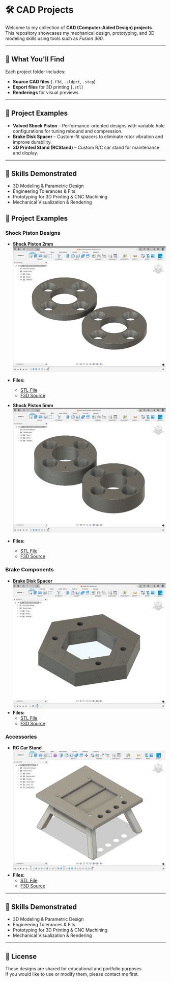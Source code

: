 # 🛠 CAD Projects

Welcome to my collection of **CAD (Computer-Aided Design) projects**.  
This repository showcases my mechanical design, prototyping, and 3D modeling skills using tools such as *Fusion 360*.  

---

## 🔧 What You'll Find
Each project folder includes:
- **Source CAD files** (`.f3d`, `.sldprt`, `.step`)
- **Export files** for 3D printing (`.stl`)
- **Renderings** for visual previews

---

## 📂 Project Examples
- **Valved Shock Piston** – Performance-oriented designs with variable hole configurations for tuning rebound and compression.  
- **Brake Disk Spacer** – Custom-fit spacers to eliminate rotor vibration and improve durability.  
- **3D Printed Stand (RCStand)** – Custom R/C car stand for maintenance and display.  

---

## 🚀 Skills Demonstrated
- 3D Modeling & Parametric Design  
- Engineering Tolerances & Fits  
- Prototyping for 3D Printing & CNC Machining  
- Mechanical Visualization & Rendering  


## 📂 Project Examples

### Shock Piston Designs
- **Shock Piston 2mm**  
[![ShockPiston2mm](ShockPiston2mm.png)](ShockPiston2mm.png)  
- **Files:**  
  - [STL File](<Rear shock piston 2mm thick v1.stl>)  
  - [F3D Source](<Rear shock piston 2mm thick v1.f3d>)

- **Shock Piston 5mm**  
[![ShockPiston5mm](ShockPiston5mm.png)](ShockPiston5mm.png)  
- **Files:**  
  - [STL File](<Rear shock piston 5mm thick v2.stl>)  
  - [F3D Source](<Rear shock piston 5mm thick v2.f3d>)

### Brake Components
- **Brake Disk Spacer**  
[![BrakeDiskSpacer](BrakeDiskSpacer.png)](BrakeDiskSpacer.png)  
- **Files:**  
  - [STL File](<BrakeDiskSpacer v2.stl>)  
  - [F3D Source](<BrakeDiskSpacer v2.f3d>)

### Accessories
- **RC Car Stand**  
[![RCStand](RCcarstandv5.png)](RCcarstandv5.png)  
- **Files:**  
  - [STL File](<RCcarstandv5.png>)  
  - [F3D Source](<RCcarstandv5.f3d>)

---

## 🚀 Skills Demonstrated
- 3D Modeling & Parametric Design  
- Engineering Tolerances & Fits  
- Prototyping for 3D Printing & CNC Machining  
- Mechanical Visualization & Rendering  

---


## 📜 License
These designs are shared for educational and portfolio purposes.  
If you would like to use or modify them, please contact me first.
